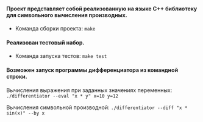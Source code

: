 #### Проект представляет собой реализованную на языке C++ библиотеку для символьного вычисления производных.
- Команда сборки проекта: ```make```
####  Реализован тестовый набор.
- Команда запуска тестов: ```make test```
####  Возможен запуск программы дифференциатора из командной строки.
  Вычисления выражения при заданных значениях переменных:
  ```./differentiator --eval "x * y" x=10 y=12```

  Вычисления символьной производной:
  ```./differentiator --diff "x * sin(x)" --by x```
